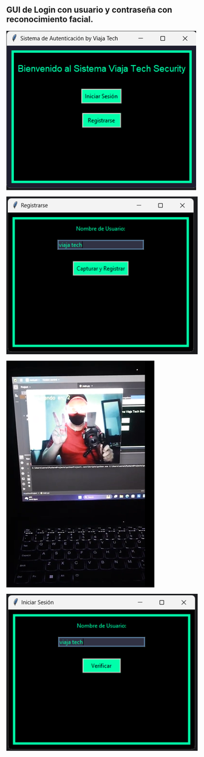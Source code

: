 GUI de Login con usuario y contraseña con reconocimiento facial.
---------
![](https://github.com/viajatech/FaceIDGUI/blob/main/Estilo%20Menta%20Ventana.png)

![](https://github.com/viajatech/FaceIDGUI/blob/main/Boton%20Registrarte.png)

![](https://github.com/viajatech/FaceIDGUI/blob/main/webcam%20toma%20captura.png)

![](https://github.com/viajatech/FaceIDGUI/blob/main/boton%20usuario%20.png)
